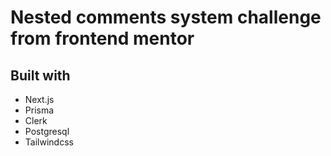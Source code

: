 # Nested comments system challenge from frontend mentor

## Built with

- Next.js
- Prisma
- Clerk
- Postgresql
- Tailwindcss
